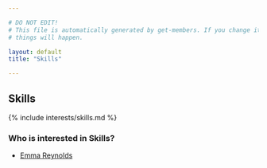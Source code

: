 ```yaml
---

# DO NOT EDIT!
# This file is automatically generated by get-members. If you change it, bad
# things will happen.

layout: default
title: "Skills"

---
```


## Skills

{% include interests/skills.md %}

### Who is interested in Skills?


* [Emma Reynolds](/members/emma-reynolds.html)
